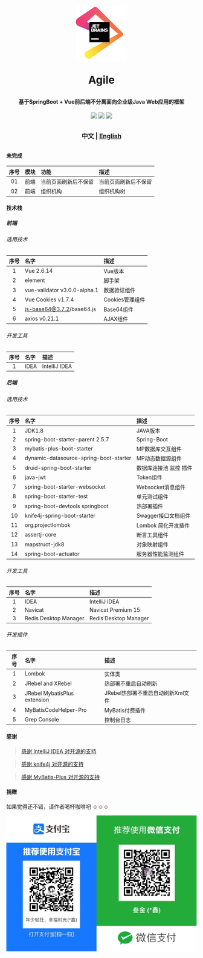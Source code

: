 <p align="center">
	<img alt="logo" src="src/main/resources/templates/static/common/images/jetbrains.png">
</p>
<h1 align="center" style="margin: 30px 0 30px; font-weight: bold;">Agile</h1>
<h4 align="center">基于SpringBoot + Vue前后端不分离面向企业级Java Web应用的框架</h4>
<p align="center">
	<a href="https://gitee.com/xinlau/agile/stargazers"><img src="https://gitee.com/xinlau/agile/badge/star.svg?theme=dark"></a>
	<a href="https://gitee.com/xinlau/agile/members"><img src="https://gitee.com/xinlau/agile/badge/fork.svg?theme=dark"></a>
	<a href="https://gitee.com/xinlau/agile"><img src="https://img.shields.io/badge/Agile-v1.0-brightgreen.svg"></a>
</p>

<h3 align="center" style="margin: 30px 0 30px; font-weight: bold;">
中文 | <a href="README.en.md">English</a>
</h3>

#### 未完成

| 序号  | 模块  | 功能         | 描述         |
|:---:|:----|:-----------|:-----------|
| 01  | 前端  | 当前页面刷新后不保留 | 当前页面刷新后不保留 |
| 02  | 前端  | 组织机构       | 组织机构树      |


#### 技术栈

##### 前端

###### 选用技术

| 序号  | 名字                           | 描述          |
|:---:|:-----------------------------|:------------|
|  1  | Vue 2.6.14                   | Vue版本       |
|  2  | element                      | 脚手架         |
|  3  | vue-validator v3.0.0-alpha.1 | 数据验证组件      |
|  4  | Vue Cookies v1.7.4           | Cookies管理组件 |
|  5  | js-base64@3.7.2/base64.js    | Base64组件    |
|  6  | axios v0.21.1                | AJAX组件      |

###### 开发工具

| 序号  | 名字        | 描述            |
|:---:|:----------|:--------------|
|  1  | IDEA      | IntelliJ IDEA |

##### 后端

###### 选用技术

| 序号  | 名字                                     | 描述            |
|:---:|:---------------------------------------|:--------------|
|  1  | JDK1.8                                 | JAVA版本        |
|  2  | spring-boot-starter-parent 2.5.7       | Spring-Boot   |
|  3  | mybatis-plus-boot-starter              | MP数据库交互组件     |
|  4  | dynamic-datasource-spring-boot-starter | MP动态数据源组件     |
|  5  | druid-spring-boot-starter              | 数据库连接池 监控 插件  |
|  6  | java-jwt                               | Token组件       |
|  7  | spring-boot-starter-websocket          | Websocket消息组件 |
|  8  | spring-boot-starter-test               | 单元测试组件        |
|  9  | spring-boot-devtools springboot        | 热部署插件         |
| 10  | knife4j-spring-boot-starter            | Swagger接口文档组件 |
| 11  | org.projectlombok                      | Lombok 简化开发插件 |
| 12  | assertj-core                           | 断言工具组件        |
| 13  | mapstruct-jdk8                         | 对象映射组件        |
| 14  | spring-boot-actuator                   | 服务器性能监测组件     |

###### 开发工具

| 序号  | 名字                    | 描述                    |
|:---:|:----------------------|:----------------------|
|  1  | IDEA                  | IntelliJ IDEA         | 
|  2  | Navicat               | Navicat Premium 15    |  
|  3  | Redis Desktop Manager | Redis Desktop Manager | 

###### 开发插件

| 序号  | 名字                           | 描述                    |
|:---:|:-----------------------------|:----------------------|
|  1  | Lombok                       | 实体类                   | 
|  2  | JRebel and XRebel            | 热部署不重启自动刷新            | 
|  3  | JRebel MybatisPlus extension | JRebel热部署不重启自动刷新Xml文件 | 
|  4  | MyBatisCodeHelper-Pro        | MyBatis付费插件           |  
|  5  | Grep Console                 | 控制台日志                 |

#### 感谢

> [感谢 IntelliJ IDEA 对开源的支持](https://www.jetbrains.com/?from=agile)

> [感谢 knife4j 对开源的支持](https://doc.xiaominfo.com/)

> [感谢 MyBatis-Plus 对开源的支持](https://baomidou.com/)

#### 捐赠

如果觉得还不错，请作者喝杯咖啡吧 ☺☺☺

![收钱码](src/main/resources/templates/static/common/images/收钱码.jpg)
